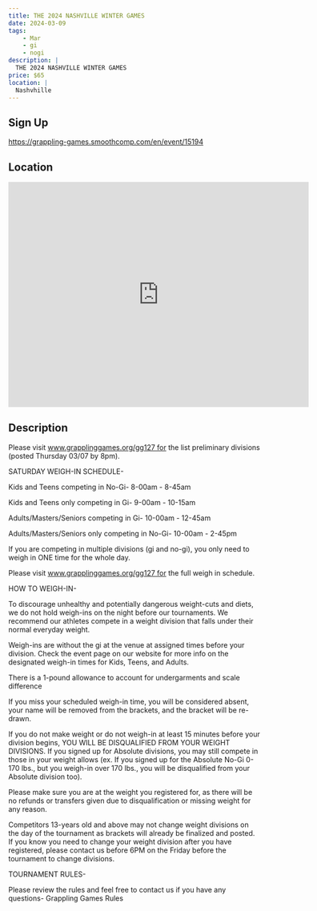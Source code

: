 ```yaml
---
title: THE 2024 NASHVILLE WINTER GAMES
date: 2024-03-09
tags:
    - Mar
    - gi 
    - nogi 
description: |
  THE 2024 NASHVILLE WINTER GAMES
price: $65
location: |
  Nashvhille
---
```

## Sign Up
https://grappling-games.smoothcomp.com/en/event/15194

## Location
<iframe src="https://www.google.com/maps/embed?pb=!1m18!1m12!1m3!1d12345.6789!2d-86.7607125!3d36.1344399!2m3!1f0!2f0!3f0!3m2!1i1024!2i768!4f13.1!3m3!1m2!1s0x0%3A0x0!2z36.1344399!5e0!3m2!1sen!2sus!4v1234567890" width="600" height="450" style="border:0;" allowfullscreen="" loading="lazy"></iframe>

## Description
Please visit www.grapplinggames.org/gg127 for the list preliminary divisions (posted Thursday 03/07 by 8pm).


SATURDAY WEIGH-IN SCHEDULE-​



Kids and Teens competing in No-Gi- 8-00am - 8-45am​




Kids and Teens only competing in Gi- 9-00am - 10-15am​




Adults/Masters/Seniors competing in Gi- 10-00am - 12-45am​




Adults/Masters/Seniors only competing in No-Gi-​ ​10-00am - 2-45pm



If you are competing in multiple divisions (gi and no-gi), you only need to weigh in ONE time for the whole day.


Please visit www.grapplinggames.org/gg127 for the full weigh in schedule.


HOW TO WEIGH-IN-


​To discourage unhealthy and potentially dangerous weight-cuts and diets, we do not hold weigh-ins on the night before our tournaments. We recommend our athletes compete in a weight division that falls under their normal everyday weight.


Weigh-ins are without the gi at the venue at assigned times before your division. Check the event page on our website for more info on the designated weigh-in times for Kids, Teens, and Adults.


There is a 1-pound allowance to account for undergarments and scale difference


If you miss your scheduled weigh-in time, you will be considered absent, your name will be removed from the brackets, and the bracket will be re-drawn.


If you do not make weight or do not weigh-in at least 15 minutes before your division begins, YOU WILL BE DISQUALIFIED FROM YOUR WEIGHT DIVISIONS. If you signed up for Absolute divisions, you may still compete in those in your weight allows (ex. If you signed up for the Absolute No-Gi 0-170 lbs., but you weigh-in over 170 lbs., you will be disqualified from your Absolute division too).


Please make sure you are at the weight you registered for, as there will be no refunds or transfers given due to disqualification or missing weight for any reason.


Competitors 13-years old and above may not change weight divisions on the day of the tournament as brackets will already be finalized and posted. If you know you need to change your weight division after you have registered, please contact us before 6PM on the Friday before the tournament to change divisions.


TOURNAMENT RULES-


Please review the rules and feel free to contact us if you have any questions- Grappling Games Rules